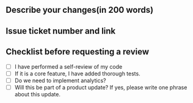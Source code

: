 ## Describe your changes(in 200 words)

## Issue ticket number and link 

## Checklist before requesting a review
- [ ] I have performed a self-review of my code
- [ ] If it is a core feature, I have added thorough tests.
- [ ] Do we need to implement analytics? 
- [ ] Will this be part of a product update? If yes, please write one phrase about this update.
